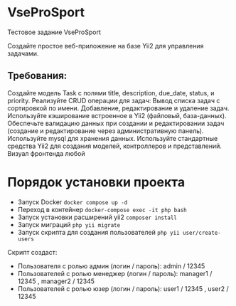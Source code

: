 # VseProSport
Тестовое задание VseProSport

Создайте простое веб-приложение на базе Yii2 для управления задачами.
## Требования:
Создайте модель Task с полями title, description, due_date, status, и priority.
Реализуйте CRUD операции для задач: Вывод списка задач с сортировкой по имени. Добавление, редактирование и удаление задач.
Используйте кэширование встроенное в Yii2 (файловый, база-данных).
Обеспечьте валидацию данных при создании и редактировании задач (создание и редактирование через административную панель).
Используйте mysql для хранения данных.
Используйте стандартные средства Yii2 для создания моделей, контроллеров и представлений.
Визуал фронтенда любой

# Порядок установки проекта

* Запуск Docker `` docker compose up -d ``
* Переход в контейнер  `` docker-compose exec -it php bash ``
* Запуск установки расширений yii2 `` composer install ``
* Запуск миграций `` php yii migrate ``
* Запуск скрипта для создания пользователей  ``php yii user/create-users``

Скрипт создаст:
* Пользователя с ролью админ (логин / пароль): admin / 12345
* Пользователей с ролью менеджер (логин / пароль): manager1 / 12345 , manager2 / 12345
* Пользователей с ролью юзер (логин / пароль): user1 / 12345 , user2 / 12345